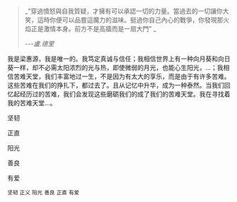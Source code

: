 > _"穿過憤怒與自我質疑，才擁有可以承認一切的力量。當過去的一切讓你大笑，這時你便可以品嘗這魔力的滋味。挺過你自己內心的戰爭，你發現那火焰正是激情本身。前方不是高牆而是一扇大門” _
> 
> _---盧.德里_

我是梁惠源，我是唯一的。我笃定真诚与信任；我相信世界上有一种向月葵和向日葵一样，却不必需太阳浓烈的光与热，即使微弱的月光，也能心生阳光，...；我相信苦难天堂，我们丰富地过一生，不是因为有太大的享乐，而是由于有许多苦难。这些苦难在我们的挣扎下，都过去了。且从记忆中升华，成为一种泰然。当我们回忆起经历过的苦难，我们会发现这些磨砺我们的成了我们的苦难天堂。我在寻找着我的苦难天堂...。


坚韧

正直

阳光

善良

有爱


`坚韧` `正义`  `阳光`  `善良`  `正直`  `有爱`
